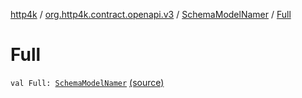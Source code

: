 [http4k](../../index.md) / [org.http4k.contract.openapi.v3](../index.md) / [SchemaModelNamer](index.md) / [Full](./-full.md)

# Full

`val Full: `[`SchemaModelNamer`](index.md) [(source)](https://github.com/http4k/http4k/blob/master/http4k-contract/src/main/kotlin/org/http4k/contract/openapi/v3/AutoJsonToJsonSchema.kt#L111)